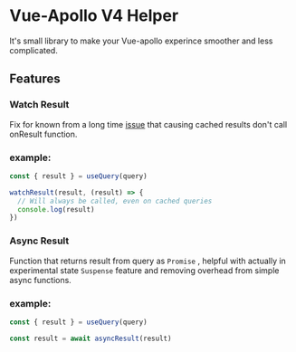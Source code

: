 # Vue-Apollo V4 Helper

It's small library to make your Vue-apollo experince smoother and less complicated.

## Features

### Watch Result

Fix for known from a long time [issue](https://github.com/vuejs/apollo/issues/1154) that causing cached results don't call onResult function.

### example:

```js
const { result } = useQuery(query)

watchResult(result, (result) => {
  // Will always be called, even on cached queries
  console.log(result)
})
```

### Async Result

Function that returns result from query as `Promise` , helpful with actually in experimental state `Suspense` feature and removing overhead from simple async functions.

### example:

```js
const { result } = useQuery(query)

const result = await asyncResult(result)
```
